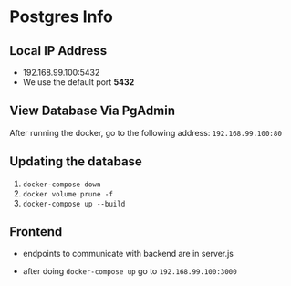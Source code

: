 # Postgres Info

## Local IP Address

- 192.168.99.100:5432
- We use the default port **5432**

## View Database Via PgAdmin

After running the docker, go to the following address:
`192.168.99.100:80`

## Updating the database

1. `docker-compose down`
2. `docker volume prune -f`
3. `docker-compose up --build`

## Frontend

- endpoints to communicate with backend are in server.js

- after doing `docker-compose up` go to `192.168.99.100:3000`
